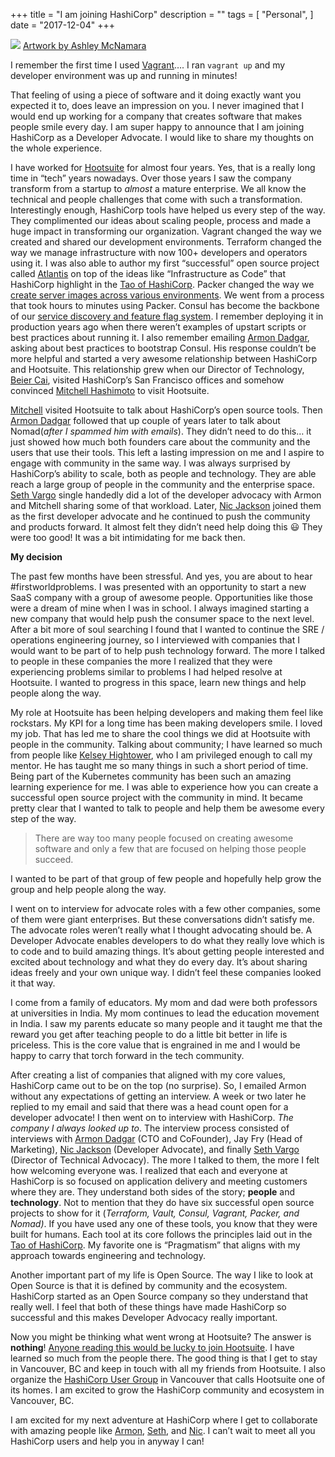 +++
title = "I am joining HashiCorp"
description = ""
tags = [
    "Personal",
]
date = "2017-12-04"
+++

![](https://cdn-images-1.medium.com/max/1600/1*S0a_BZMhTuGoJJQ25Udrxg.png)
<span class="figcaption_hack">[Artwork by Ashley McNamara](https://github.com/ashleymcnamara/gophers)</span>

I remember the first time I used [Vagrant](https://www.vagrantup.com/)…. I ran
`vagrant up` and my developer environment was up and running in minutes!

That feeling of using a piece of software and it doing exactly want you expected
it to, does leave an impression on you. I never imagined that I would end up
working for a company that creates software that makes people smile every day. I
am super happy to announce that I am joining HashiCorp as a Developer Advocate.
I would like to share my thoughts on the whole experience.

I have worked for [Hootsuite](https://www.hootsuite.com/) for almost four years.
Yes, that is a really long time in “tech” years nowadays. Over those years I saw
the company transform from a startup to *almost* a mature enterprise. We all
know the technical and people challenges that come with such a transformation.
Interestingly enough, HashiCorp tools have helped us every step of the way. They
complimented our ideas about scaling people, process and made a huge impact in
transforming our organization. Vagrant changed the way we created and shared our
development environments. Terraform changed the way we manage infrastructure
with now 100+ developers and operators using it. I was also able to author my
first “successful” open source project called [Atlantis](https://atlantis.run/)
on top of the ideas like “Infrastructure as Code” that HashiCorp highlight in
the [Tao of HashiCorp](https://www.hashicorp.com/blog/the-tao-of-hashicorp).
Packer changed the way we [create server images across various
environments](http://code.hootsuite.com/build-test-and-automate-server-image-creation/).
We went from a process that took hours to minutes using Packer. Consul has
become the backbone of our [service discovery and feature flag
system](http://code.hootsuite.com/distributed-configuration-management-and-dark-launching-using-consul/).
I remember deploying it in production years ago when there weren’t examples of
upstart scripts or best practices about running it. I also remember emailing
[Armon Dadgar](https://medium.com/@armon), asking about best practices to
bootstrap Consul. His response couldn’t be more helpful and started a very
awesome relationship between HashiCorp and Hootsuite. This relationship grew
when our Director of Technology, [Beier Cai](https://medium.com/@beiercai),
visited HashiCorp’s San Francisco offices and somehow convinced [Mitchell
Hashimoto](https://medium.com/@mitchellh) to visit Hootsuite.

[Mitchell](https://medium.com/@mitchellh) visited Hootsuite to talk about
HashiCorp’s open source tools. Then [Armon Dadgar](https://medium.com/@armon)
followed that up couple of years later to talk about Nomad(*after I spammed him
with emails*). They didn’t need to do this… it just showed how much both
founders care about the community and the users that use their tools. This left
a lasting impression on me and I aspire to engage with community in the same
way. I was always surprised by HashiCorp’s ability to scale, both as people and
technology. They are able reach a large group of people in the community and the
enterprise space. [Seth Vargo](https://medium.com/@sethvargo) single handedly
did a lot of the developer advocacy with Armon and Mitchell sharing some of that
workload. Later, [Nic Jackson](https://medium.com/@sheriffjackson) joined them
as the first developer advocate and he continued to push the community and
products forward. It almost felt they didn’t need help doing this 😃 They were
too good! It was a bit intimidating for me back then.

**My decision**

The past few months have been stressful. And yes, you are about to hear
#firstworldproblems. I was presented with an opportunity to start a new SaaS
company with a group of awesome people. Opportunities like those were a dream of
mine when I was in school. I always imagined starting a new company that would
help push the consumer space to the next level. After a bit more of soul
searching I found that I wanted to continue the SRE / operations engineering
journey, so I interviewed with companies that I would want to be part of to help
push technology forward. The more I talked to people in these companies the more
I realized that they were experiencing problems similar to problems I had helped
resolve at Hootsuite. I wanted to progress in this space, learn new things and
help people along the way.

My role at Hootsuite has been helping developers and making them feel like
rockstars. My KPI for a long time has been making developers smile. I loved my
job. That has led me to share the cool things we did at Hootsuite with people in
the community. Talking about community; I have learned so much from people like
[Kelsey Hightower](https://medium.com/@kelseyhightower), who I am privileged
enough to call my mentor. He has taught me so many things in such a short period
of time. Being part of the Kubernetes community has been such an amazing
learning experience for me. I was able to experience how you can create a
successful open source project with the community in mind. It became pretty
clear that I wanted to talk to people and help them be awesome every step of the
way.

> There are way too many people focused on creating awesome software and only a
> few that are focused on helping those people succeed.

I wanted to be part of that group of few people and hopefully help grow the
group and help people along the way.

I went on to interview for advocate roles with a few other companies, some of
them were giant enterprises. But these conversations didn’t satisfy me. The
advocate roles weren’t really what I thought advocating should be. A Developer
Advocate enables developers to do what they really love which is to code and to
build amazing things. It’s about getting people interested and excited about
technology and what they do every day. It’s about sharing ideas freely and your
own unique way. I didn’t feel these companies looked it that way.

I come from a family of educators. My mom and dad were both professors at
universities in India. My mom continues to lead the education movement in India.
I saw my parents educate so many people and it taught me that the reward you get
after teaching people to do a little bit better in life is priceless. This is
the core value that is engrained in me and I would be happy to carry that torch
forward in the tech community.

After creating a list of companies that aligned with my core values, HashiCorp
came out to be on the top (no surprise). So, I emailed Armon without any
expectations of getting an interview. A week or two later he replied to my email
and said that there was a head count open for a developer advocate! I then went
on to interview with HashiCorp. *The company I always looked up to*. The
interview process consisted of interviews with [Armon
Dadgar](https://medium.com/@armon) (CTO and CoFounder), Jay Fry (Head of
Marketing), [Nic Jackson](https://medium.com/@nicjackson) (Developer Advocate),
and finally [Seth Vargo](https://medium.com/@sethvargo) (Director of Technical
Advocacy). The more I talked to them, the more I felt how welcoming everyone
was. I realized that each and everyone at HashiCorp is so focused on application
delivery and meeting customers where they are. They understand both sides of the
story; **people** and **technology**. Not to mention that they do have six
successful open source projects to show for it (*Terraform, Vault, Consul,
Vagrant, Packer, and Nomad)*. If you have used any one of these tools, you know
that they were built for humans. Each tool at its core follows the principles
laid out in the [Tao of
HashiCorp](https://www.hashicorp.com/blog/the-tao-of-hashicorp). My favorite
one is “Pragmatism” that aligns with my approach towards engineering and
technology.

Another important part of my life is Open Source. The way I like to look at Open
Source is that it is defined by community and the ecosystem. HashiCorp started
as an Open Source company so they understand that really well. I feel that both
of these things have made HashiCorp so successful and this makes Developer
Advocacy really important.

Now you might be thinking what went wrong at Hootsuite? The answer is
**nothing**! [Anyone reading this would be lucky to join
Hootsuite](https://hootsuite.com/about/careers). I have learned so much from the
people there. The good thing is that I get to stay in Vancouver, BC and keep in
touch with all my friends from Hootsuite. I also organize the [HashiCorp User
Group](https://www.meetup.com/Vancouver-HashiCorp-User-Group/) in Vancouver that
calls Hootsuite one of its homes. I am excited to grow the HashiCorp community
and ecosystem in Vancouver, BC.

I am excited for my next adventure at HashiCorp where I get to collaborate with
amazing people like [Armon](https://medium.com/@armon),
[Seth](https://medium.com/@sethvargo), and
[Nic](https://medium.com/@sheriffjackson). I can’t wait to meet all you
HashiCorp users and help you in anyway I can!
